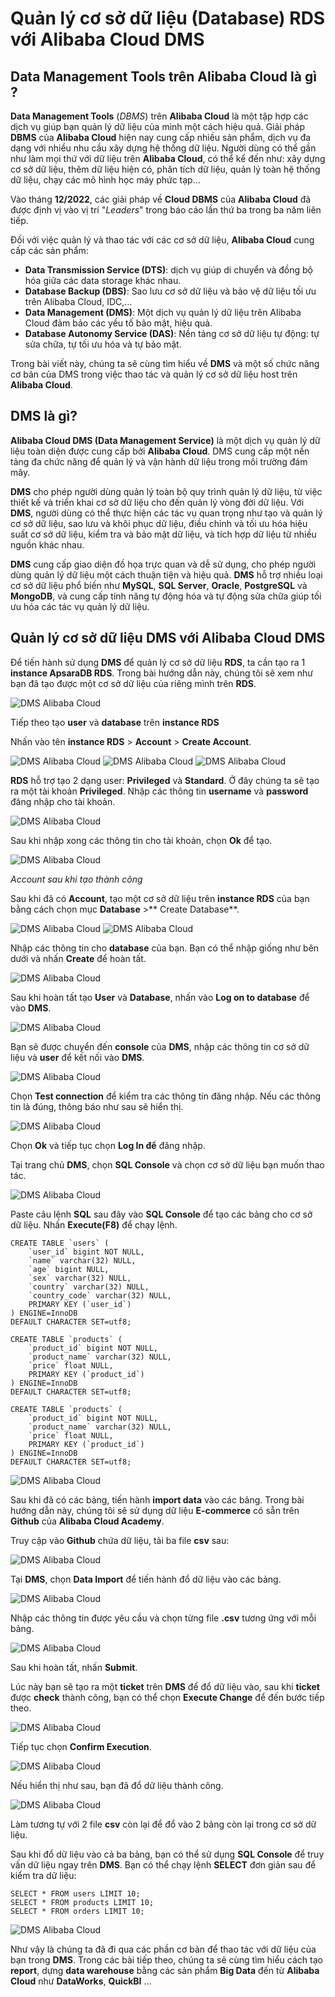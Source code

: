# Quản lý cơ sở dữ liệu (Database) RDS với Alibaba Cloud DMS

## Data Management Tools trên Alibaba Cloud là gì ?

**Data Management Tools** (*DBMS*) trên **Alibaba Cloud** là một tập hợp các dịch vụ giúp bạn quản lý dữ liệu của mình một cách hiệu quả. Giải pháp **DBMS** của **Alibaba Cloud** hiện nay cung cấp nhiều sản phẩm, dịch vụ đa dạng với nhiều nhu cầu xây dựng hệ thống dữ liệu. Người dùng có thể gần như làm mọi thứ với dữ liệu trên **Alibaba Cloud**, có thể kể đến như: xây dựng cơ sở dữ liệu, thêm dữ liệu hiện có, phân tích dữ liệu, quản lý toàn hệ thống dữ liệu, chạy các mô hình học máy phức tạp…

Vào tháng **12/2022**, các giải pháp về **Cloud DBMS** của **Alibaba Cloud** đã được định vị vào vị trí "*Leaders*" trong báo cáo lần thứ ba trong ba năm liên tiếp.

Đối với việc quản lý và thao tác với các cơ sở dữ liệu, **Alibaba Cloud** cung cấp các sản phẩm:

- **Data Transmission Service (DTS)**: dịch vụ giúp di chuyển và đồng bộ hóa giữa các data storage khác nhau.
- **Database Backup (DBS)**: Sao lưu cơ sở dữ liệu và bảo vệ dữ liệu tối ưu trên Alibaba Cloud, IDC,...
- **Data Management (DMS)**: Một dịch vụ quản lý dữ liệu trên Alibaba Cloud đảm bảo các yếu tố bảo mật, hiệu quả.
- **Database Autonomy Service (DAS)**: Nền tảng cơ sở dữ liệu tự động: tự sửa chữa, tự tối ưu hóa và tự bảo mật.

Trong bài viết này, chúng ta sẽ cùng tìm hiểu về **DMS** và một số chức năng cơ bản của DMS trong việc thao tác và quản lý cơ sở dữ liệu host trên **Alibaba Cloud**.

## DMS là gì?

**Alibaba Cloud DMS (Data Management Service)** là một dịch vụ quản lý dữ liệu toàn diện được cung cấp bởi **Alibaba Cloud**. DMS cung cấp một nền tảng đa chức năng để quản lý và vận hành dữ liệu trong môi trường đám mây.

**DMS** cho phép người dùng quản lý toàn bộ quy trình quản lý dữ liệu, từ việc thiết kế và triển khai cơ sở dữ liệu cho đến quản lý vòng đời dữ liệu. Với **DMS**, người dùng có thể thực hiện các tác vụ quan trọng như tạo và quản lý cơ sở dữ liệu, sao lưu và khôi phục dữ liệu, điều chỉnh và tối ưu hóa hiệu suất cơ sở dữ liệu, kiểm tra và bảo mật dữ liệu, và tích hợp dữ liệu từ nhiều nguồn khác nhau.

**DMS** cung cấp giao diện đồ họa trực quan và dễ sử dụng, cho phép người dùng quản lý dữ liệu một cách thuận tiện và hiệu quả. **DMS** hỗ trợ nhiều loại cơ sở dữ liệu phổ biến như **MySQL**, **SQL Server**, **Oracle**, **PostgreSQL** và **MongoDB**, và cung cấp tính năng tự động hóa và tự động sửa chữa giúp tối ưu hóa các tác vụ quản lý dữ liệu.

## Quản lý cơ sở dữ liệu DMS với Alibaba Cloud DMS

Để tiến hành sử dụng **DMS** để quản lý cơ sở dữ liệu **RDS**, ta cần tạo ra 1 **instance ApsaraDB RDS**. Trong bài hướng dẫn này, chúng tôi sẽ xem như bạn đã tạo được một cơ sở dữ liệu của riêng mình trên **RDS**. 

![DMS Alibaba Cloud](/Image/DMS-Alibaba-Cloud01.png)

Tiếp theo tạo **user** và **database** trên **instance RDS**

Nhấn vào tên **instance RDS** > **Account** > **Create Account**.

![DMS Alibaba Cloud](/Image/DMS-Alibaba-Cloud02.png)
![DMS Alibaba Cloud](/Image/DMS-Alibaba-Cloud03.png)
![DMS Alibaba Cloud](/Image/DMS-Alibaba-Cloud04.png)

**RDS** hỗ trợ tạo 2 dạng user: **Privileged** và **Standard**. Ở đây chúng ta sẽ tạo ra một tài khoản **Privileged**. Nhập các thông tin **username** và **password** đăng nhập cho tài khoản.

![DMS Alibaba Cloud](/Image/DMS-Alibaba-Cloud05.png)

Sau khi nhập xong các thông tin cho tài khoản, chọn **Ok** để tạo.

![DMS Alibaba Cloud](/Image/DMS-Alibaba-Cloud06.png)

*Account sau khi tạo thành công*

Sau khi đã có **Account**, tạo một cơ sở dữ liệu trên **instance RDS** của bạn bằng cách chọn mục **Database** >** Create Database**.

![DMS Alibaba Cloud](/Image/DMS-Alibaba-Cloud07.png)
![DMS Alibaba Cloud](/Image/DMS-Alibaba-Cloud08.png)

Nhập các thông tin cho **database** của bạn. Bạn có thể nhập giống như bên dưới và nhấn **Create** để hoàn tất.

![DMS Alibaba Cloud](/Image/DMS-Alibaba-Cloud09.png)

Sau khi hoàn tất tạo **User** và **Database**, nhấn vào **Log on to database** để vào **DMS**.

![DMS Alibaba Cloud](/Image/DMS-Alibaba-Cloud010.png)

Bạn sẽ được chuyển đến **console** của **DMS**, nhập các thông tin cơ sở dữ liệu và **user** để kết nối vào **DMS**.

![DMS Alibaba Cloud](/Image/DMS-Alibaba-Cloud011.png)

Chọn **Test connection** để kiểm tra các thông tin đăng nhập. Nếu các thông tin là đúng, thông báo như sau sẽ hiển thị.

![DMS Alibaba Cloud](/Image/DMS-Alibaba-Cloud012.png)

Chọn **Ok** và tiếp tục chọn **Log In để** đăng nhập.

Tại trang chủ **DMS**, chọn **SQL Console** và chọn cơ sở dữ liệu bạn muốn thao tác.

![DMS Alibaba Cloud](/Image/DMS-Alibaba-Cloud014.png)

Paste câu lệnh **SQL** sau đây vào **SQL Console** để tạo các bảng cho cơ sở dữ liệu. Nhấn **Execute(F8)** để chạy lệnh.

    CREATE TABLE `users` (
        `user_id` bigint NOT NULL,
        `name` varchar(32) NULL,
        `age` bigint NULL,
        `sex` varchar(32) NULL,
        `country` varchar(32) NULL,
        `country_code` varchar(32) NULL,
        PRIMARY KEY (`user_id`)
    ) ENGINE=InnoDB
    DEFAULT CHARACTER SET=utf8;

    CREATE TABLE `products` (
        `product_id` bigint NOT NULL,
        `product_name` varchar(32) NULL,
        `price` float NULL,
        PRIMARY KEY (`product_id`)
    ) ENGINE=InnoDB
    DEFAULT CHARACTER SET=utf8;

    CREATE TABLE `products` (
        `product_id` bigint NOT NULL,
        `product_name` varchar(32) NULL,
        `price` float NULL,
        PRIMARY KEY (`product_id`)
    ) ENGINE=InnoDB
    DEFAULT CHARACTER SET=utf8;

![DMS Alibaba Cloud](/Image/DMS-Alibaba-Cloud015.png)

Sau khi đã có các bảng, tiến hành **import data** vào các bảng. Trong bài hướng dẫn này, chúng tôi sẽ sử dụng dữ liệu **E-commerce** có sẵn trên **Github** của **Alibaba Cloud Academy**.

Truy cập vào **Github** chứa dữ liệu, tải ba file **csv** sau:

![DMS Alibaba Cloud](/Image/DMS-Alibaba-Cloud016.png)

Tại **DMS**, chọn **Data Import** để tiến hành đổ dữ liệu vào các bảng.

![DMS Alibaba Cloud](/Image/DMS-Alibaba-Cloud017.png)

Nhập các thông tin được yêu cầu và chọn từng file **.csv** tương ứng với mỗi bảng.

![DMS Alibaba Cloud](/Image/DMS-Alibaba-Cloud018.png)

Sau khi hoàn tất, nhấn **Submit**.

Lúc này bạn sẽ tạo ra một **ticket** trên **DMS** để đổ dữ liệu vào, sau khi **ticket** được **check** thành công, bạn có thể chọn **Execute Change** để đến bước tiếp theo.

![DMS Alibaba Cloud](/Image/DMS-Alibaba-Cloud019.png)

Tiếp tục chọn **Confirm Execution**.

![DMS Alibaba Cloud](/Image/DMS-Alibaba-Cloud020.png)

Nếu hiển thị như sau, bạn đã đổ dữ liệu thành công.

![DMS Alibaba Cloud](/Image/DMS-Alibaba-Cloud021.png)

Làm tương tự với 2 file **csv** còn lại để đổ vào 2 bảng còn lại trong cơ sở dữ liệu.

Sau khi đổ dữ liệu vào cả ba bảng, bạn có thể sử dụng **SQL Console** để truy vấn dữ liệu ngay trên **DMS**. Bạn có thể chạy lệnh **SELECT** đơn giản sau để kiểm tra dữ liệu:

    SELECT * FROM users LIMIT 10;
    SELECT * FROM products LIMIT 10;
    SELECT * FROM orders LIMIT 10;

![DMS Alibaba Cloud](/Image/DMS-Alibaba-Cloud022.png)

Như vậy là chúng ta đã đi qua các phần cơ bản để thao tác với dữ liệu của bạn trong **DMS**. Trong các bài tiếp theo, chúng ta sẽ cùng tìm hiểu cách tạo **report**, dựng **data warehouse** bằng các sản phẩm **Big Data** đến từ **Alibaba Cloud** như **DataWorks**, **QuickBI** …